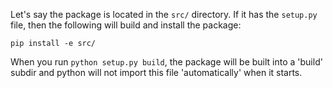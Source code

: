 

Let's say the package is located in the `src/` directory. If it has the `setup.py` file, then the following will build and install the package:

```
pip install -e src/
```

When you run `python setup.py build`, the package will be built into a 'build' subdir and python will not import this file 'automatically' when it starts. 

